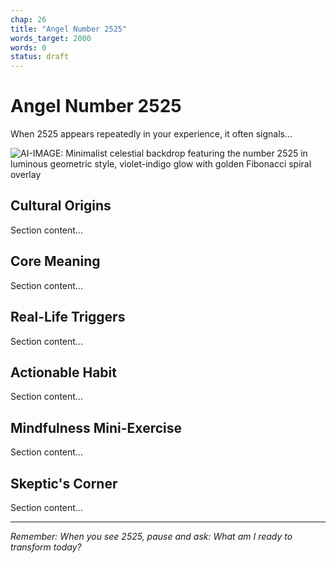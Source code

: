 ```yaml
---
chap: 26
title: "Angel Number 2525"
words_target: 2000
words: 0
status: draft
---
```


# Angel Number 2525

When 2525 appears repeatedly in your experience, it often signals...

![AI-IMAGE: Minimalist celestial backdrop featuring the number 2525 in luminous geometric style, violet-indigo glow with golden Fibonacci spiral overlay]()

## Cultural Origins

Section content...

## Core Meaning

Section content...

## Real-Life Triggers

Section content...

## Actionable Habit

Section content...

## Mindfulness Mini-Exercise

Section content...

## **Skeptic's Corner**

Section content...

---

*Remember: When you see 2525, pause and ask: What am I ready to transform today?*
